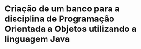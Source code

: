 # Criação de um banco para a disciplina de Programação Orientada a Objetos utilizando a linguagem Java